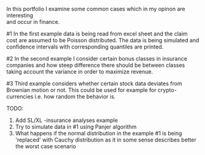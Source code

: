 
 In this portfolio I examine some common cases which in my opinon are interesting   
 and occur in finance.                                                      


#1 In the first example data is being read from excel sheet and the claim cost are assumed 
to be Poisson distributed. The data is being simulated and confidence intervals with corresponding 
quantiles are printed.

#2 In the second example I consider certain bonus classes in insurance companies and how steep difference 
there should be between classes taking account the variance in order to maximize revenue.

#3 Third example considers whether certain stock data deviates from Brownian motion or not.
This could be used for example for crypto-currencies i.e. how random the behavior is.


TODO:  

1) Add SL/XL -insurance analyses example
2) Try to simulate data in #1 using Panjer algorithm
3) What happens if the normal distribution in the example #1 is being 'replaced' with Cauchy distribution
as it in some sense describes better the worst case scenario 



